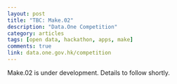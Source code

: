 ```yaml
---
layout: post
title: "TBC: Make.02"
description: "Data.One Competition"
category: articles
tags: [open data, hackathon, apps, make]
comments: true
link: data.one.gov.hk/competition
---
```


Make.02 is under development. Details to follow shortly.
